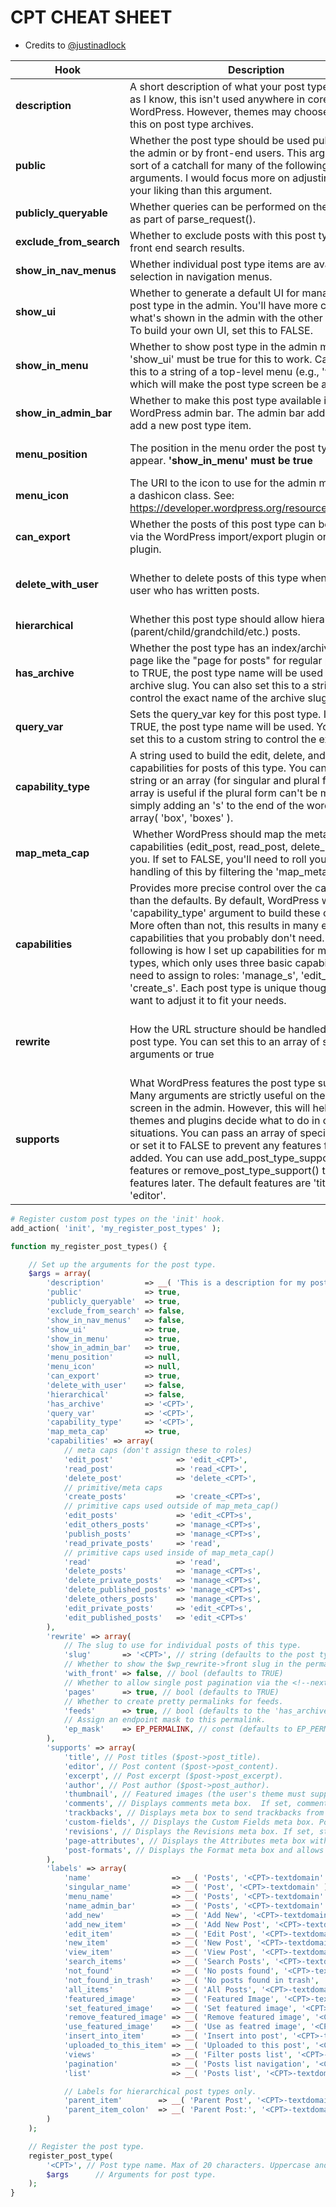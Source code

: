 # CPT CHEAT SHEET
* Credits to [@justinadlock](https://gist.github.com/justintadlock/6552000)

| Hook | Description | Value
| --- | --- | ---
| **description** | A short description of what your post type is. As far as I know, this isn't used anywhere in core WordPress. However, themes may choose to display this on post type archives. | string
| **public** | Whether the post type should be used publicly via the admin or by front-end users. This argument is sort of a catchall for many of the following arguments.  I would focus more on adjusting them to your liking than this argument. | bool (default is FALSE) |
| **publicly_queryable** | Whether queries can be performed on the front end as part of parse_request(). | bool (defaults to 'public')
| **exclude_from_search** | Whether to exclude posts with this post type from front end search results. | bool (defaults to 'public')
| **show_in_nav_menus** | Whether individual post type items are available for selection in navigation menus. | bool (defaults to 'public')
| **show_ui** | Whether to generate a default UI for managing this post type in the admin. You'll have more control over what's shown in the admin with the other arguments.  To build your own UI, set this to FALSE. | bool (defaults to 'public')
| **show_in_menu** | Whether to show post type in the admin menu. 'show_ui' must be true for this to work. Can also set this to a string of a top-level menu (e.g., 'tools.php'), which will make the post type screen be a sub-menu. | bool (defaults to 'show_ui')
| **show_in_admin_bar** | Whether to make this post type available in the WordPress admin bar. The admin bar adds a link to add a new post type item. | bool (defaults to 'show_in_menu')
| **menu_position** | The position in the menu order the post type should appear. **'show_in_menu' must be true** | int (defaults to 25 - below comments)
| **menu_icon** | The URI to the icon to use for the admin menu item or a dashicon class. See: https://developer.wordpress.org/resource/dashicons/ | string (defaults to use the post icon)
| **can_export** | Whether the posts of this post type can be exported via the WordPress import/export plugin or a similar plugin. | bool (defaults to TRUE)
| **delete_with_user** | Whether to delete posts of this type when deleting a user who has written posts. | bool (defaults to TRUE if the post type supports 'author')
| **hierarchical** | Whether this post type should allow hierarchical (parent/child/grandchild/etc.) posts. | bool (defaults to FALSE)
| **has_archive** | Whether the post type has an index/archive/root page like the "page for posts" for regular posts. If set to TRUE, the post type name will be used for the archive slug.  You can also set this to a string to control the exact name of the archive slug. | bool|string (defaults to FALSE)
| **query_var** | Sets the query_var key for this post type. If set to TRUE, the post type name will be used. You can also set this to a custom string to control the exact key. | bool|string (defaults to TRUE - post type name)
| **capability_type** | A string used to build the edit, delete, and read capabilities for posts of this type. You can use a string or an array (for singular and plural forms).  The array is useful if the plural form can't be made by simply adding an 's' to the end of the word.  For <CPT>, array( 'box', 'boxes' ). | string|array (defaults to 'post')
| **map_meta_cap** | Whether WordPress should map the meta capabilities (edit_post, read_post, delete_post) for you. If set to FALSE, you'll need to roll your own handling of this by filtering the 'map_meta_cap' hook. | bool (defaults to FALSE)
| **capabilities** | Provides more precise control over the capabilities than the defaults.  By default, WordPress will use the 'capability_type' argument to build these capabilities.  More often than not, this results in many extra capabilities that you probably don't need.  The following is how I set up capabilities for many post types, which only uses three basic capabilities you need to assign to roles: 'manage_<CPT>s', 'edit_<CPT>s', 'create_<CPT>s'.  Each post type is unique though, so you'll want to adjust it to fit your needs. | array
| **rewrite** | How the URL structure should be handled with this post type.  You can set this to an array of specific arguments or true|false.  If set to FALSE, it will prevent rewrite rules from being created. | array
| **supports** | What WordPress features the post type supports.  Many arguments are strictly useful on the edit post screen in the admin.  However, this will help other themes and plugins decide what to do in certain situations.  You can pass an array of specific features or set it to FALSE to prevent any features from being added.  You can use add_post_type_support() to add features or remove_post_type_support() to remove features later.  The default features are 'title' and 'editor'. | array

```php
# Register custom post types on the 'init' hook.
add_action( 'init', 'my_register_post_types' );

function my_register_post_types() {

	// Set up the arguments for the post type.
	$args = array(
		'description'         => __( 'This is a description for my post type.', '<CPT>-textdomain' ),
		'public'              => true,
		'publicly_queryable'  => true,
		'exclude_from_search' => false,
		'show_in_nav_menus'   => false,
		'show_ui'             => true,
		'show_in_menu'        => true,
		'show_in_admin_bar'   => true,
		'menu_position'       => null,
		'menu_icon'           => null,
		'can_export'          => true,
		'delete_with_user'    => false,
		'hierarchical'        => false,
		'has_archive'         => '<CPT>',
		'query_var'           => '<CPT>',
		'capability_type'     => '<CPT>',
		'map_meta_cap'        => true,
		'capabilities' => array(
			// meta caps (don't assign these to roles)
			'edit_post'              => 'edit_<CPT>',
			'read_post'              => 'read_<CPT>',
			'delete_post'            => 'delete_<CPT>',
			// primitive/meta caps
			'create_posts'           => 'create_<CPT>s',
			// primitive caps used outside of map_meta_cap()
			'edit_posts'             => 'edit_<CPT>s',
			'edit_others_posts'      => 'manage_<CPT>s',
			'publish_posts'          => 'manage_<CPT>s',
			'read_private_posts'     => 'read',
			// primitive caps used inside of map_meta_cap()
			'read'                   => 'read',
			'delete_posts'           => 'manage_<CPT>s',
			'delete_private_posts'   => 'manage_<CPT>s',
			'delete_published_posts' => 'manage_<CPT>s',
			'delete_others_posts'    => 'manage_<CPT>s',
			'edit_private_posts'     => 'edit_<CPT>s',
			'edit_published_posts'   => 'edit_<CPT>s'
		),
		'rewrite' => array(
			// The slug to use for individual posts of this type.
			'slug'       => '<CPT>', // string (defaults to the post type name)
			// Whether to show the $wp_rewrite->front slug in the permalink.
			'with_front' => false, // bool (defaults to TRUE)
			// Whether to allow single post pagination via the <!--nextpage--> quicktag.
			'pages'      => true, // bool (defaults to TRUE)
			// Whether to create pretty permalinks for feeds.
			'feeds'      => true, // bool (defaults to the 'has_archive' argument)
			// Assign an endpoint mask to this permalink.
			'ep_mask'    => EP_PERMALINK, // const (defaults to EP_PERMALINK)
		),
		'supports' => array(
			'title', // Post titles ($post->post_title).
			'editor', // Post content ($post->post_content).
			'excerpt', // Post excerpt ($post->post_excerpt).
			'author', // Post author ($post->post_author).
			'thumbnail', // Featured images (the user's theme must support 'post-thumbnails').
			'comments', // Displays comments meta box.  If set, comments (any type) are allowed for the post.
			'trackbacks', // Displays meta box to send trackbacks from the edit post screen.
			'custom-fields', // Displays the Custom Fields meta box. Post meta is supported regardless.
			'revisions', // Displays the Revisions meta box. If set, stores post revisions in the database.
			'page-attributes', // Displays the Attributes meta box with a parent selector and menu_order input box.
			'post-formats', // Displays the Format meta box and allows post formats to be used with the posts.
		),
		'labels' => array(
			'name'                  => __( 'Posts', '<CPT>-textdomain' ),
			'singular_name'         => __( 'Post', '<CPT>-textdomain' ),
			'menu_name'             => __( 'Posts', '<CPT>-textdomain' ),
			'name_admin_bar'        => __( 'Posts', '<CPT>-textdomain' ),
			'add_new'               => __( 'Add New', '<CPT>-textdomain' ),
			'add_new_item'          => __( 'Add New Post', '<CPT>-textdomain' ),
			'edit_item'             => __( 'Edit Post', '<CPT>-textdomain' ),
			'new_item'              => __( 'New Post', '<CPT>-textdomain' ),
			'view_item'             => __( 'View Post', '<CPT>-textdomain' ),
			'search_items'          => __( 'Search Posts', '<CPT>-textdomain' ),
			'not_found'             => __( 'No posts found', '<CPT>-textdomain' ),
			'not_found_in_trash'    => __( 'No posts found in trash', '<CPT>-textdomain' ),
			'all_items'             => __( 'All Posts', '<CPT>-textdomain' ),
			'featured_image'        => __( 'Featured Image', '<CPT>-textdomain' ),
			'set_featured_image'    => __( 'Set featured image', '<CPT>-textdomain' ),
			'remove_featured_image' => __( 'Remove featured image', '<CPT>-textdomain' ),
			'use_featured_image'    => __( 'Use as featred image', '<CPT>-textdomain' ),
			'insert_into_item'      => __( 'Insert into post', '<CPT>-textdomain' ),
			'uploaded_to_this_item' => __( 'Uploaded to this post', '<CPT>-textdomain' ),
			'views'                 => __( 'Filter posts list', '<CPT>-textdomain' ),
			'pagination'            => __( 'Posts list navigation', '<CPT>-textdomain' ),
			'list'                  => __( 'Posts list', '<CPT>-textdomain' ),

			// Labels for hierarchical post types only.
			'parent_item'        => __( 'Parent Post', '<CPT>-textdomain' ),
			'parent_item_colon'  => __( 'Parent Post:', '<CPT>-textdomain' ),
		)
	);

	// Register the post type.
	register_post_type(
		'<CPT>', // Post type name. Max of 20 characters. Uppercase and spaces not allowed.
		$args      // Arguments for post type.
	);
}
```
